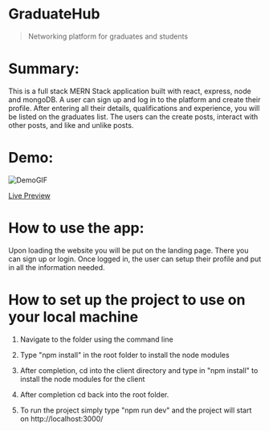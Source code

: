 # GraduateHub

>Networking platform for graduates and students

# Summary:

This is a full stack MERN Stack application built with react, express, node and mongoDB. A user can sign up and log in to the platform
and create their profile. After entering all their details, qualifications and experience, you will be listed on the graduates list.
The users can the create posts, interact with other posts, and like and unlike posts.


# Demo:
![DemoGIF](https://i.imgur.com/VwQIi1N.gif)

[Live Preview](https://ethangraduatehub.herokuapp.com/)

# How to use the app:

Upon loading the website you will be put on the landing page. There you can sign up or login.
Once logged in, the user can setup their profile and put in all the information needed.


# How to set up the project to use on your local machine

1. Navigate to the folder using the command line

2. Type "npm install" in the root folder to install the node modules

3. After completion, cd into the client directory and type in "npm install" to install the node modules for the client

4. After completion cd back into the root folder.

5. To run the project simply type "npm run dev" and the project will start on http://localhost:3000/
